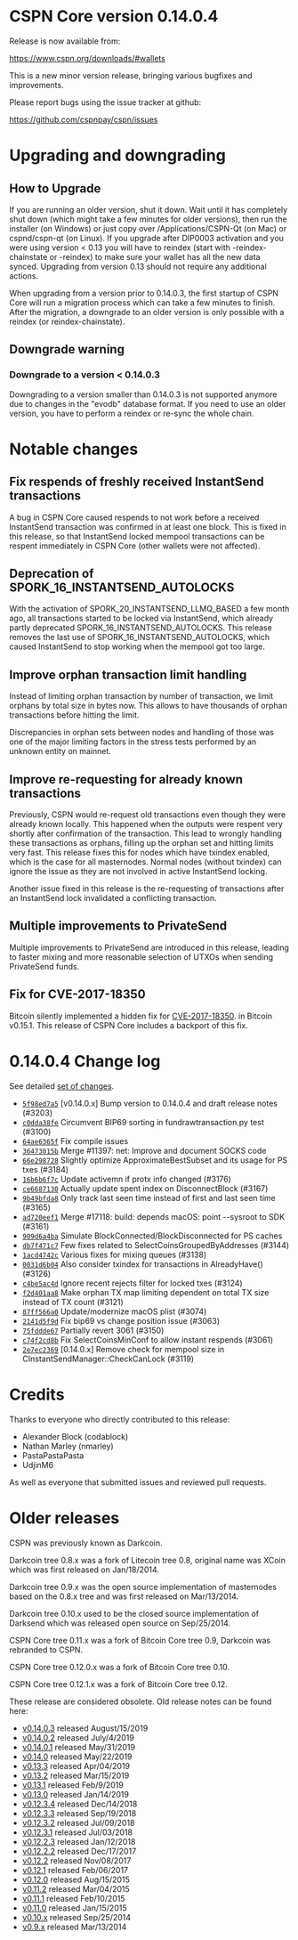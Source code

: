CSPN Core version 0.14.0.4
==========================

Release is now available from:

  <https://www.cspn.org/downloads/#wallets>

This is a new minor version release, bringing various bugfixes and improvements.

Please report bugs using the issue tracker at github:

  <https://github.com/cspnpay/cspn/issues>


Upgrading and downgrading
=========================

How to Upgrade
--------------

If you are running an older version, shut it down. Wait until it has completely
shut down (which might take a few minutes for older versions), then run the
installer (on Windows) or just copy over /Applications/CSPN-Qt (on Mac) or
cspnd/cspn-qt (on Linux). If you upgrade after DIP0003 activation and you were
using version < 0.13 you will have to reindex (start with -reindex-chainstate
or -reindex) to make sure your wallet has all the new data synced. Upgrading from
version 0.13 should not require any additional actions.

When upgrading from a version prior to 0.14.0.3, the
first startup of CSPN Core will run a migration process which can take a few minutes
to finish. After the migration, a downgrade to an older version is only possible with
a reindex (or reindex-chainstate).

Downgrade warning
-----------------

### Downgrade to a version < 0.14.0.3

Downgrading to a version smaller than 0.14.0.3 is not supported anymore due to changes
in the "evodb" database format. If you need to use an older version, you have to perform
a reindex or re-sync the whole chain.

Notable changes
===============

Fix respends of freshly received InstantSend transactions
---------------------------------------------------------

A bug in CSPN Core caused respends to not work before a received InstantSend transaction was confirmed in at least
one block. This is fixed in this release, so that InstantSend locked mempool transactions can be
respent immediately in CSPN Core (other wallets were not affected).

Deprecation of SPORK_16_INSTANTSEND_AUTOLOCKS
---------------------------------------------

With the activation of SPORK_20_INSTANTSEND_LLMQ_BASED a few month ago, all transactions started to be locked via
InstantSend, which already partly deprecated SPORK_16_INSTANTSEND_AUTOLOCKS. This release removes the last use
of SPORK_16_INSTANTSEND_AUTOLOCKS, which caused InstantSend to stop working when the mempool got too large.

Improve orphan transaction limit handling
-----------------------------------------

Instead of limiting orphan transaction by number of transaction, we limit orphans by total size in bytes
now. This allows to have thousands of orphan transactions before hitting the limit.

Discrepancies in orphan sets between nodes and handling of those was one of the major limiting factors in
the stress tests performed by an unknown entity on mainnet.

Improve re-requesting for already known transactions
----------------------------------------------------

Previously, CSPN would re-request old transactions even though they were already known locally. This
happened when the outputs were respent very shortly after confirmation of the transaction. This lead to
wrongly handling these transactions as orphans, filling up the orphan set and hitting limits very fast.
This release fixes this for nodes which have txindex enabled, which is the case for all masternodes. Normal
nodes (without txindex) can ignore the issue as they are not involved in active InstantSend locking.

Another issue fixed in this release is the re-requesting of transactions after an InstantSend lock invalidated
a conflicting transaction.

Multiple improvements to PrivateSend
------------------------------------

Multiple improvements to PrivateSend are introduced in this release, leading to faster mixing and more
reasonable selection of UTXOs when sending PrivateSend funds.

Fix for CVE-2017-18350
----------------------

Bitcoin silently implemented a hidden fix for [CVE-2017-18350](https://lists.linuxfoundation.org/pipermail/bitcoin-dev/2019-November/017453.html).
in Bitcoin v0.15.1. This release of CSPN Core includes a backport of this fix.


0.14.0.4 Change log
===================

See detailed [set of changes](https://github.com/cspnpay/cspn/compare/v0.14.0.3...cspnpay:v0.14.0.4).

- [`5f98ed7a5`](https://github.com/cspnpay/cspn/commit/5f98ed7a5) [v0.14.0.x] Bump version to 0.14.0.4 and draft release notes (#3203)
- [`c0dda38fe`](https://github.com/cspnpay/cspn/commit/c0dda38fe) Circumvent BIP69 sorting in fundrawtransaction.py test (#3100)
- [`64ae6365f`](https://github.com/cspnpay/cspn/commit/64ae6365f) Fix compile issues
- [`36473015b`](https://github.com/cspnpay/cspn/commit/36473015b) Merge #11397: net: Improve and document SOCKS code
- [`66e298728`](https://github.com/cspnpay/cspn/commit/66e298728) Slightly optimize ApproximateBestSubset and its usage for PS txes (#3184)
- [`16b6b6f7c`](https://github.com/cspnpay/cspn/commit/16b6b6f7c) Update activemn if protx info changed (#3176)
- [`ce6687130`](https://github.com/cspnpay/cspn/commit/ce6687130) Actually update spent index on DisconnectBlock (#3167)
- [`9b49bfda8`](https://github.com/cspnpay/cspn/commit/9b49bfda8) Only track last seen time instead of first and last seen time (#3165)
- [`ad720eef1`](https://github.com/cspnpay/cspn/commit/ad720eef1) Merge #17118: build: depends macOS: point --sysroot to SDK (#3161)
- [`909d6a4ba`](https://github.com/cspnpay/cspn/commit/909d6a4ba) Simulate BlockConnected/BlockDisconnected for PS caches
- [`db7f471c7`](https://github.com/cspnpay/cspn/commit/db7f471c7) Few fixes related to SelectCoinsGroupedByAddresses (#3144)
- [`1acd4742c`](https://github.com/cspnpay/cspn/commit/1acd4742c) Various fixes for mixing queues (#3138)
- [`0031d6b04`](https://github.com/cspnpay/cspn/commit/0031d6b04) Also consider txindex for transactions in AlreadyHave() (#3126)
- [`c4be5ac4d`](https://github.com/cspnpay/cspn/commit/c4be5ac4d) Ignore recent rejects filter for locked txes (#3124)
- [`f2d401aa8`](https://github.com/cspnpay/cspn/commit/f2d401aa8) Make orphan TX map limiting dependent on total TX size instead of TX count (#3121)
- [`87ff566a0`](https://github.com/cspnpay/cspn/commit/87ff566a0) Update/modernize macOS plist (#3074)
- [`2141d5f9d`](https://github.com/cspnpay/cspn/commit/2141d5f9d) Fix bip69 vs change position issue (#3063)
- [`75fddde67`](https://github.com/cspnpay/cspn/commit/75fddde67) Partially revert 3061 (#3150)
- [`c74f2cd8b`](https://github.com/cspnpay/cspn/commit/c74f2cd8b) Fix SelectCoinsMinConf to allow instant respends (#3061)
- [`2e7ec2369`](https://github.com/cspnpay/cspn/commit/2e7ec2369) [0.14.0.x] Remove check for mempool size in CInstantSendManager::CheckCanLock (#3119)

Credits
=======

Thanks to everyone who directly contributed to this release:

- Alexander Block (codablock)
- Nathan Marley (nmarley)
- PastaPastaPasta
- UdjinM6

As well as everyone that submitted issues and reviewed pull requests.

Older releases
==============

CSPN was previously known as Darkcoin.

Darkcoin tree 0.8.x was a fork of Litecoin tree 0.8, original name was XCoin
which was first released on Jan/18/2014.

Darkcoin tree 0.9.x was the open source implementation of masternodes based on
the 0.8.x tree and was first released on Mar/13/2014.

Darkcoin tree 0.10.x used to be the closed source implementation of Darksend
which was released open source on Sep/25/2014.

CSPN Core tree 0.11.x was a fork of Bitcoin Core tree 0.9,
Darkcoin was rebranded to CSPN.

CSPN Core tree 0.12.0.x was a fork of Bitcoin Core tree 0.10.

CSPN Core tree 0.12.1.x was a fork of Bitcoin Core tree 0.12.

These release are considered obsolete. Old release notes can be found here:

- [v0.14.0.3](https://github.com/cspnpay/cspn/blob/master/doc/release-notes/cspn/release-notes-0.14.0.3.md) released August/15/2019
- [v0.14.0.2](https://github.com/cspnpay/cspn/blob/master/doc/release-notes/cspn/release-notes-0.14.0.2.md) released July/4/2019
- [v0.14.0.1](https://github.com/cspnpay/cspn/blob/master/doc/release-notes/cspn/release-notes-0.14.0.1.md) released May/31/2019
- [v0.14.0](https://github.com/cspnpay/cspn/blob/master/doc/release-notes/cspn/release-notes-0.14.0.md) released May/22/2019
- [v0.13.3](https://github.com/cspnpay/cspn/blob/master/doc/release-notes/cspn/release-notes-0.13.3.md) released Apr/04/2019
- [v0.13.2](https://github.com/cspnpay/cspn/blob/master/doc/release-notes/cspn/release-notes-0.13.2.md) released Mar/15/2019
- [v0.13.1](https://github.com/cspnpay/cspn/blob/master/doc/release-notes/cspn/release-notes-0.13.1.md) released Feb/9/2019
- [v0.13.0](https://github.com/cspnpay/cspn/blob/master/doc/release-notes/cspn/release-notes-0.13.0.md) released Jan/14/2019
- [v0.12.3.4](https://github.com/cspnpay/cspn/blob/master/doc/release-notes/cspn/release-notes-0.12.3.4.md) released Dec/14/2018
- [v0.12.3.3](https://github.com/cspnpay/cspn/blob/master/doc/release-notes/cspn/release-notes-0.12.3.3.md) released Sep/19/2018
- [v0.12.3.2](https://github.com/cspnpay/cspn/blob/master/doc/release-notes/cspn/release-notes-0.12.3.2.md) released Jul/09/2018
- [v0.12.3.1](https://github.com/cspnpay/cspn/blob/master/doc/release-notes/cspn/release-notes-0.12.3.1.md) released Jul/03/2018
- [v0.12.2.3](https://github.com/cspnpay/cspn/blob/master/doc/release-notes/cspn/release-notes-0.12.2.3.md) released Jan/12/2018
- [v0.12.2.2](https://github.com/cspnpay/cspn/blob/master/doc/release-notes/cspn/release-notes-0.12.2.2.md) released Dec/17/2017
- [v0.12.2](https://github.com/cspnpay/cspn/blob/master/doc/release-notes/cspn/release-notes-0.12.2.md) released Nov/08/2017
- [v0.12.1](https://github.com/cspnpay/cspn/blob/master/doc/release-notes/cspn/release-notes-0.12.1.md) released Feb/06/2017
- [v0.12.0](https://github.com/cspnpay/cspn/blob/master/doc/release-notes/cspn/release-notes-0.12.0.md) released Aug/15/2015
- [v0.11.2](https://github.com/cspnpay/cspn/blob/master/doc/release-notes/cspn/release-notes-0.11.2.md) released Mar/04/2015
- [v0.11.1](https://github.com/cspnpay/cspn/blob/master/doc/release-notes/cspn/release-notes-0.11.1.md) released Feb/10/2015
- [v0.11.0](https://github.com/cspnpay/cspn/blob/master/doc/release-notes/cspn/release-notes-0.11.0.md) released Jan/15/2015
- [v0.10.x](https://github.com/cspnpay/cspn/blob/master/doc/release-notes/cspn/release-notes-0.10.0.md) released Sep/25/2014
- [v0.9.x](https://github.com/cspnpay/cspn/blob/master/doc/release-notes/cspn/release-notes-0.9.0.md) released Mar/13/2014

